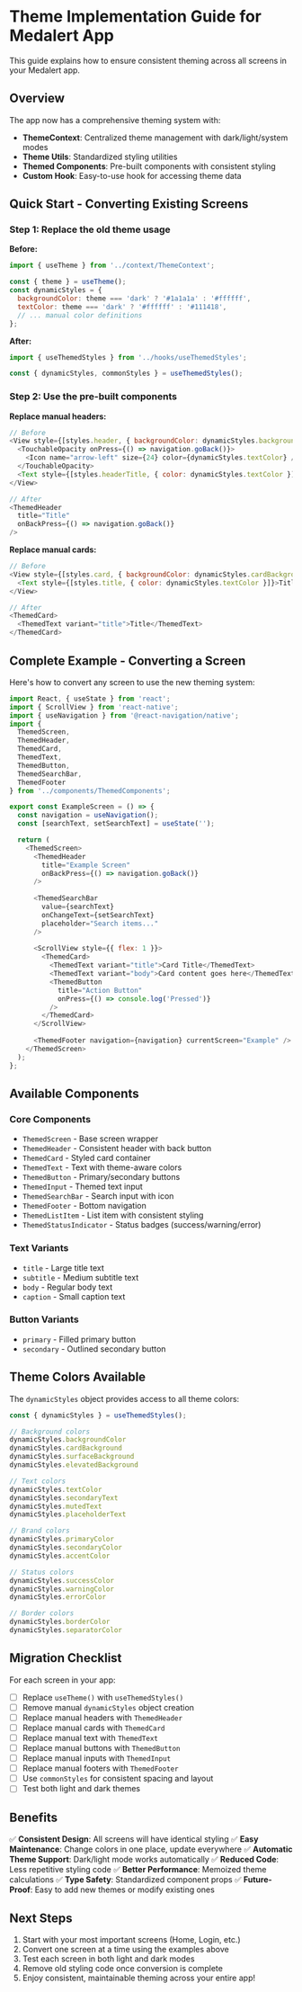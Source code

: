 # Theme Implementation Guide for Medalert App

This guide explains how to ensure consistent theming across all screens in your Medalert app.

## Overview

The app now has a comprehensive theming system with:
- **ThemeContext**: Centralized theme management with dark/light/system modes
- **Theme Utils**: Standardized styling utilities
- **Themed Components**: Pre-built components with consistent styling
- **Custom Hook**: Easy-to-use hook for accessing theme data

## Quick Start - Converting Existing Screens

### Step 1: Replace the old theme usage

**Before:**
```javascript
import { useTheme } from '../context/ThemeContext';

const { theme } = useTheme();
const dynamicStyles = {
  backgroundColor: theme === 'dark' ? '#1a1a1a' : '#ffffff',
  textColor: theme === 'dark' ? '#ffffff' : '#111418',
  // ... manual color definitions
};
```

**After:**
```javascript
import { useThemedStyles } from '../hooks/useThemedStyles';

const { dynamicStyles, commonStyles } = useThemedStyles();
```

### Step 2: Use the pre-built components

**Replace manual headers:**
```javascript
// Before
<View style={[styles.header, { backgroundColor: dynamicStyles.backgroundColor }]}>
  <TouchableOpacity onPress={() => navigation.goBack()}>
    <Icon name="arrow-left" size={24} color={dynamicStyles.textColor} />
  </TouchableOpacity>
  <Text style={[styles.headerTitle, { color: dynamicStyles.textColor }]}>Title</Text>
</View>

// After
<ThemedHeader 
  title="Title" 
  onBackPress={() => navigation.goBack()} 
/>
```

**Replace manual cards:**
```javascript
// Before
<View style={[styles.card, { backgroundColor: dynamicStyles.cardBackground }]}>
  <Text style={[styles.title, { color: dynamicStyles.textColor }]}>Title</Text>
</View>

// After
<ThemedCard>
  <ThemedText variant="title">Title</ThemedText>
</ThemedCard>
```

## Complete Example - Converting a Screen

Here's how to convert any screen to use the new theming system:

```javascript
import React, { useState } from 'react';
import { ScrollView } from 'react-native';
import { useNavigation } from '@react-navigation/native';
import { 
  ThemedScreen,
  ThemedHeader, 
  ThemedCard, 
  ThemedText, 
  ThemedButton,
  ThemedSearchBar,
  ThemedFooter 
} from '../components/ThemedComponents';

export const ExampleScreen = () => {
  const navigation = useNavigation();
  const [searchText, setSearchText] = useState('');

  return (
    <ThemedScreen>
      <ThemedHeader 
        title="Example Screen" 
        onBackPress={() => navigation.goBack()} 
      />
      
      <ThemedSearchBar 
        value={searchText}
        onChangeText={setSearchText}
        placeholder="Search items..."
      />
      
      <ScrollView style={{ flex: 1 }}>
        <ThemedCard>
          <ThemedText variant="title">Card Title</ThemedText>
          <ThemedText variant="body">Card content goes here</ThemedText>
          <ThemedButton 
            title="Action Button" 
            onPress={() => console.log('Pressed')} 
          />
        </ThemedCard>
      </ScrollView>
      
      <ThemedFooter navigation={navigation} currentScreen="Example" />
    </ThemedScreen>
  );
};
```

## Available Components

### Core Components
- `ThemedScreen` - Base screen wrapper
- `ThemedHeader` - Consistent header with back button
- `ThemedCard` - Styled card container
- `ThemedText` - Text with theme-aware colors
- `ThemedButton` - Primary/secondary buttons
- `ThemedInput` - Themed text input
- `ThemedSearchBar` - Search input with icon
- `ThemedFooter` - Bottom navigation
- `ThemedListItem` - List item with consistent styling
- `ThemedStatusIndicator` - Status badges (success/warning/error)

### Text Variants
- `title` - Large title text
- `subtitle` - Medium subtitle text
- `body` - Regular body text
- `caption` - Small caption text

### Button Variants
- `primary` - Filled primary button
- `secondary` - Outlined secondary button

## Theme Colors Available

The `dynamicStyles` object provides access to all theme colors:

```javascript
const { dynamicStyles } = useThemedStyles();

// Background colors
dynamicStyles.backgroundColor
dynamicStyles.cardBackground
dynamicStyles.surfaceBackground
dynamicStyles.elevatedBackground

// Text colors
dynamicStyles.textColor
dynamicStyles.secondaryText
dynamicStyles.mutedText
dynamicStyles.placeholderText

// Brand colors
dynamicStyles.primaryColor
dynamicStyles.secondaryColor
dynamicStyles.accentColor

// Status colors
dynamicStyles.successColor
dynamicStyles.warningColor
dynamicStyles.errorColor

// Border colors
dynamicStyles.borderColor
dynamicStyles.separatorColor
```

## Migration Checklist

For each screen in your app:

- [ ] Replace `useTheme()` with `useThemedStyles()`
- [ ] Remove manual `dynamicStyles` object creation
- [ ] Replace manual headers with `ThemedHeader`
- [ ] Replace manual cards with `ThemedCard`
- [ ] Replace manual text with `ThemedText`
- [ ] Replace manual buttons with `ThemedButton`
- [ ] Replace manual inputs with `ThemedInput`
- [ ] Replace manual footers with `ThemedFooter`
- [ ] Use `commonStyles` for consistent spacing and layout
- [ ] Test both light and dark themes

## Benefits

✅ **Consistent Design**: All screens will have identical styling
✅ **Easy Maintenance**: Change colors in one place, update everywhere
✅ **Automatic Theme Support**: Dark/light mode works automatically
✅ **Reduced Code**: Less repetitive styling code
✅ **Better Performance**: Memoized theme calculations
✅ **Type Safety**: Standardized component props
✅ **Future-Proof**: Easy to add new themes or modify existing ones

## Next Steps

1. Start with your most important screens (Home, Login, etc.)
2. Convert one screen at a time using the examples above
3. Test each screen in both light and dark modes
4. Remove old styling code once conversion is complete
5. Enjoy consistent, maintainable theming across your entire app!
